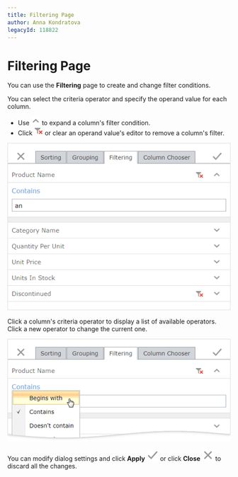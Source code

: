 ```yaml
---
title: Filtering Page
author: Anna Kondratova
legacyId: 118822
---
```

# Filtering Page
You can use the **Filtering** page to create and change filter conditions. 

You can select the criteria operator and specify the operand value for each column.

* Use ![eud-grid-customizationdialog-close-button](../../../images/grid-customizationdialog-expandfilter.png) to expand a column's filter condition.
* Click ![eud-grid-customizationdialog-clear-button](../../../images/grid-customizationdialog-removefilter.png) or clear an operand value's editor to remove a column's filter.

![eud-grid-customizationdialog-filteringpage](../../../images/img128925.png)

Click a column's criteria operator to display a list of available operators. Click a new operator to change the current one.


![eud-grid-customizationdialog-filteringpage-contextmenu](../../../images/grid-cust-dialog-filtering.png)




You can modify dialog settings and click **Apply** ![eud-grid-customizationdialog-apply-button](../../../images/grid-customizationdialog-apply.png) or click **Close** ![eud-grid-customizationdialog-close-button](../../../images/grid-customizationdialog-close.png) to discard all the changes.